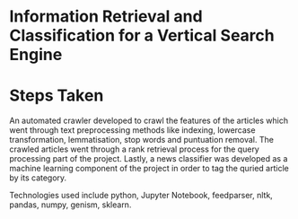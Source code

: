 # Information Retrieval and Classification for a Vertical Search Engine
# Steps Taken

An automated crawler developed to crawl the features of the articles which went through text preprocessing methods like indexing, lowercase transformation, lemmatisation, stop words and puntuation removal.
The crawled articles went through a rank retrieval process for the query processing part of the project. 
Lastly, a news classifier was developed as a machine learning component of the project in order to tag the quried article by its category.

Technologies used include python, Jupyter Notebook, feedparser, nltk, pandas, numpy, genism, sklearn.
